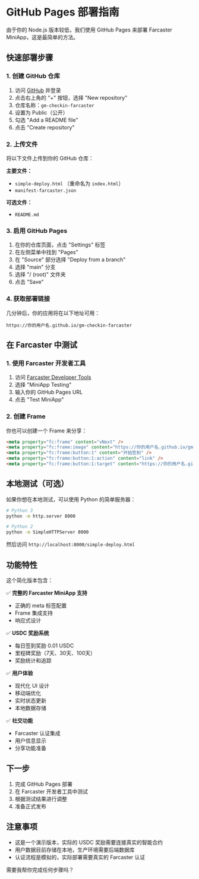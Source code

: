 # GitHub Pages 部署指南

由于你的 Node.js 版本较低，我们使用 GitHub Pages 来部署 Farcaster MiniApp，这是最简单的方法。

## 快速部署步骤

### 1. 创建 GitHub 仓库

1. 访问 [GitHub](https://github.com) 并登录
2. 点击右上角的 "+" 按钮，选择 "New repository"
3. 仓库名称：`gm-checkin-farcaster`
4. 设置为 Public（公开）
5. 勾选 "Add a README file"
6. 点击 "Create repository"

### 2. 上传文件

将以下文件上传到你的 GitHub 仓库：

**主要文件：**
- `simple-deploy.html` （重命名为 `index.html`）
- `manifest-farcaster.json`

**可选文件：**
- `README.md`

### 3. 启用 GitHub Pages

1. 在你的仓库页面，点击 "Settings" 标签
2. 在左侧菜单中找到 "Pages"
3. 在 "Source" 部分选择 "Deploy from a branch"
4. 选择 "main" 分支
5. 选择 "/ (root)" 文件夹
6. 点击 "Save"

### 4. 获取部署链接

几分钟后，你的应用将在以下地址可用：
```
https://你的用户名.github.io/gm-checkin-farcaster
```

## 在 Farcaster 中测试

### 1. 使用 Farcaster 开发者工具

1. 访问 [Farcaster Developer Tools](https://warpcast.com/~/developers)
2. 选择 "MiniApp Testing"
3. 输入你的 GitHub Pages URL
4. 点击 "Test MiniApp"

### 2. 创建 Frame

你也可以创建一个 Frame 来分享：

```html
<meta property="fc:frame" content="vNext" />
<meta property="fc:frame:image" content="https://你的用户名.github.io/gm-checkin-farcaster/preview.png" />
<meta property="fc:frame:button:1" content="开始签到" />
<meta property="fc:frame:button:1:action" content="link" />
<meta property="fc:frame:button:1:target" content="https://你的用户名.github.io/gm-checkin-farcaster" />
```

## 本地测试（可选）

如果你想在本地测试，可以使用 Python 的简单服务器：

```bash
# Python 3
python -m http.server 8000

# Python 2
python -m SimpleHTTPServer 8000
```

然后访问 `http://localhost:8000/simple-deploy.html`

## 功能特性

这个简化版本包含：

✅ **完整的 Farcaster MiniApp 支持**
- 正确的 meta 标签配置
- Frame 集成支持
- 响应式设计

✅ **USDC 奖励系统**
- 每日签到奖励 0.01 USDC
- 里程碑奖励（7天、30天、100天）
- 奖励统计和追踪

✅ **用户体验**
- 现代化 UI 设计
- 移动端优化
- 实时状态更新
- 本地数据存储

✅ **社交功能**
- Farcaster 认证集成
- 用户信息显示
- 分享功能准备

## 下一步

1. 完成 GitHub Pages 部署
2. 在 Farcaster 开发者工具中测试
3. 根据测试结果进行调整
4. 准备正式发布

## 注意事项

- 这是一个演示版本，实际的 USDC 奖励需要连接真实的智能合约
- 用户数据目前存储在本地，生产环境需要后端数据库
- 认证流程是模拟的，实际部署需要真实的 Farcaster 认证

需要我帮你完成任何步骤吗？